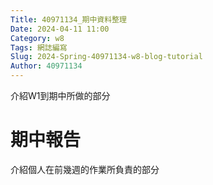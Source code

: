 ```yaml
---
Title: 40971134_期中資料整理
Date: 2024-04-11 11:00
Category: w8
Tags: 網誌編寫
Slug: 2024-Spring-40971134-w8-blog-tutorial
Author: 40971134
---
```


介紹W1到期中所做的部分

<!-- PELICAN_END_SUMMARY -->

# 期中報告
介紹個人在前幾週的作業所負責的部分